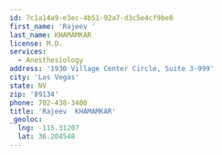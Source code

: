 ```yaml
---
id: 7c1a14a9-e3ec-4b51-92a7-d3c5e4cf9be0
first_name: 'Rajeev '
last_name: KHAMAMKAR
license: M.D.
services:
  - Anesthesiology
address: '1930 Village Center Circle, Suite 3-999'
city: 'Las Vegas'
state: NV
zip: '89134'
phone: 702-438-3400
title: 'Rajeev  KHAMAMKAR'
_geoloc:
  lng: -115.31207
  lat: 36.204548
---
```

